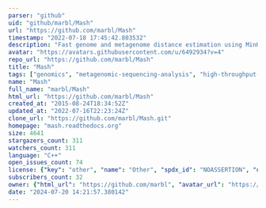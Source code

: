 ```yaml
---
parser: "github"
uid: "github/marbl/Mash"
url: "https://github.com/marbl/Mash"
timestamp: "2022-07-18 17:45:42.803532"
description: "Fast genome and metagenome distance estimation using MinHash"
avatar: "https://avatars.githubusercontent.com/u/6492934?v=4"
repo_url: "https://github.com/marbl/Mash"
title: "Mash"
tags: ["genomics", "metagenomic-sequencing-analysis", "high-throughput-sequencing"]
name: "Mash"
full_name: "marbl/Mash"
html_url: "https://github.com/marbl/Mash"
created_at: "2015-08-24T18:34:52Z"
updated_at: "2022-07-16T22:23:24Z"
clone_url: "https://github.com/marbl/Mash.git"
homepage: "mash.readthedocs.org"
size: 4641
stargazers_count: 311
watchers_count: 311
language: "C++"
open_issues_count: 74
license: {"key": "other", "name": "Other", "spdx_id": "NOASSERTION", "url": null, "node_id": "MDc6TGljZW5zZTA="}
subscribers_count: 32
owner: {"html_url": "https://github.com/marbl", "avatar_url": "https://avatars.githubusercontent.com/u/6492934?v=4", "login": "marbl", "type": "Organization"}
date: "2024-07-20 14:21:57.380142"
---
```


